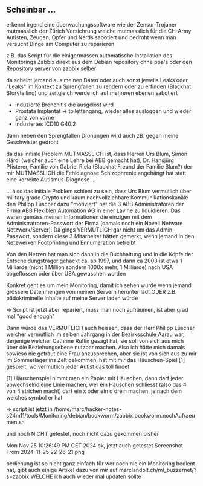 ## Scheinbar ...

erkennt irgend eine überwachungssoftware wie der Zensur-Trojaner mutmasslich der Zürich Versichrung welche mutmasslich für die CH-Army Autisten, Zeugen, Opfer und Nerds sabotiert und bedroht wenn man versucht Dinge am Computer zu reparieren


z.B. das Script für die einigermassen automatische Installation des Monitorings Zabbix direkt aus dem Debian repository ohne ppa's oder den Repository server von zabbix selber


da scheint jemand aus meinen Daten oder auch sonst jeweils Leaks oder "Leaks" im Kontext zu Sprengfallen zu rendern oder zu erfinden (Blackhat Storytelling) und zeitgleich werde ich auf mehreren ebenen sabotiert

* induzierte Bronchitis die ausgelöst wird
* Prostata Implantat -> toilettengang, wieder alles ausloggen und wieder ganz von vorne
* induziertes ICD10 G40.2

dann neben den Sprengfallen Drohungen wird auch zB. gegen meine Geschwister gedroht

da das initiale Problem MUTMASSLICH ist, dass Herren Urs Blum, Simon Härdi (welcher auch eine Lehre bei ABB gemacht hat), Dr. Hansjürg Pfisterer, Familie von Gabriel Riela (Blackhat Freund der Familie Blum?) der mir MUTMASSLICH die Fehldiagnose Schizophrenie angehängt hat statt eine korrekte Autismus-Diagnose ...

... also das initiale Problem schient zu sein, dass Urs Blum vermutlich über military grade Crypto und kaum nachvollziehbare Kommunikationskanäle den Philipp Lüscher dazu "motiviert" hat die 3 ABB Administratoren der Firma ABB Flexiblen Automation AG in einer Lavine zu liquidieren. Das waren gemäss meinen Informationen die einzigen mit dem Administratroren-Passwort der Firma (damals noch ein Novell Netware Netzwerk/Server). Da gings VERMUTLICH gar nicht um das Admin-Passwort, sondern diese 3 Mitarbeiter hätten gemerkt, wenn jemand in den Netzwerken Footprinting und Ennumeration betreibt

Von den Netzen hat man sich dann in die Buchhaltung und in die Köpfe der Entscheidungsträger gehackt ca. ab 1997, und dann ca 2003 ist etwa 1 Milliarde (nicht 1 Million sondern 1000x mehr, 1 Milliarde) nach USA abgeflossen oder über USA gewaschen worden

Konkret geht es um mein Monitoring, damit ich sehen würde wenn jemand grössere Datenmengen von meinen Servern herunter lädt ODER z.B. pädokriminelle Inhalte auf meine Server laden würde

=> Script ist jetzt aber repariert, muss man noch aufräumen, ist aber grad mal "good enough"

Dann würde das VERMUTLICH auch heissen, dass der Herr Philipp Lüscher welcher vermutlich im selben Jahrgang in der Bezirksschule Aarau war, derjenige welcher Cathrine Ruflin gesagt hat, sie soll von sich aus mich über die Beziehungsebene nutzbar machen. Also ich hätte mich damals sowieso nie getraut eine Frau anzusprechen, aber sie ist von sich aus zu mir im Sommerlager ins Zelt gekommen, hat mit mir das Häuschen-Spiel [1] gespielt, wo vermutlich jeder Autist das toll findet


[1] Häuschenspiel nimmt man ein Papier mit Häuschen, dann darf jeder abwechselnd eine Linie machen, wer ein Häuschen schliesst (also das 4. von 4 strichen macht) darf ein x oder ein o drein machen, je nach dem welches symbol er hat

=> script ist jetzt in 
/home/marc/hacker-notes-s24m11/tools/Monitoring/debian/bookworm/zabbix.bookworm.nochAufraeumen.sh

und noch NICHT getestet, noch nicht dazu gekommen bisher

 
Mon Nov 25 10:26:49 PM CET 2024
ok, jetzt auch getestet
Screenshot From 2024-11-25 22-26-21.png

bedienung ist so nicht ganz einfach für wer noch nie ein Monitoring bedient hat, gibt auch einige Artikel dazu von mir auf marclandolt.ch/ml_buzzernet/?s=zabbix WELCHE ich auch wieder mal updaten sollte



